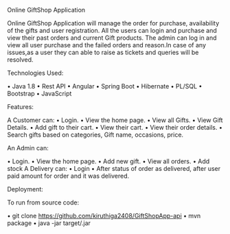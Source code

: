 Online GiftShop  Application


Online GiftShop Application will manage the order for purchase, availability of the gifts and user registration. All the users can login and purchase and view their past orders and current Gift products. The admin can log in and view all user purchase and the failed orders and reason.In case of any issues,as a user they can able to raise as tickets and queries will be resolved.

Technologies Used:

• Java 1.8 
• Rest API 
• Angular
• Spring Boot 
• Hibernate 
• PL/SQL 
• Bootstrap 
• JavaScript



Features:

A Customer can: • Login. • View the home page. • View all Gifts. • View Gift  Details. • Add gift  to their cart. • View their cart. • View their order details. • Search gifts based on categories, Gift name, occasions, price.


An Admin can:

• Login. • View the home page. • Add new gift. • View all orders. • Add stock A Delivery can: • Login • After status of order as delivered, after user paid amount for order and it was delivered.


Deployment:

To run from source code:

• git clone https://github.com/kiruthiga2408/GiftShopApp-api • mvn package • java -jar target/.jar


